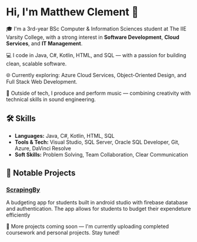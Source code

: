 # Hi, I'm Matthew Clement 👋

🎓 I'm a 3rd-year BSc Computer & Information Sciences student at The IIE Varsity College, with a strong interest in **Software Development**, **Cloud Services**, and **IT Management**.

💻 I code in Java, C#, Kotlin, HTML, and SQL — with a passion for building clean, scalable software.

🌐 Currently exploring: Azure Cloud Services, Object-Oriented Design, and Full Stack Web Development.

🎵 Outside of tech, I produce and perform music — combining creativity with technical skills in sound engineering.

## 🛠️ Skills
- **Languages:** Java, C#, Kotlin, HTML, SQL
- **Tools & Tech:** Visual Studio, SQL Server, Oracle SQL Developer, Git, Azure, DaVinci Resolve
- **Soft Skills:** Problem Solving, Team Collaboration, Clear Communication

## 📂 Notable Projects

### [ScrapingBy](https://github.com/STSpencerPeters/ScrapingBy.git)
A budgeting app for students built in android studio with firebase database and authentication. The app allows for students to budget their expendeture efficiently

🚀 More projects coming soon — I'm currently uploading completed coursework and personal projects. Stay tuned!

